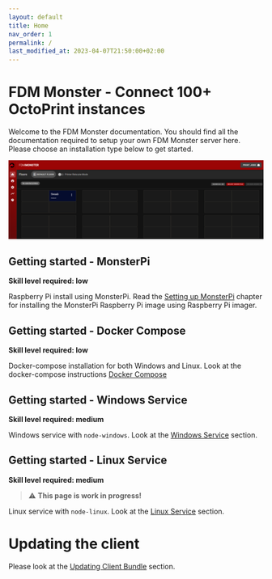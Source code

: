 ```yaml
---
layout: default
title: Home
nav_order: 1
permalink: /
last_modified_at: 2023-04-07T21:50:00+02:00
---
```


# FDM Monster - Connect 100+ OctoPrint instances
Welcome to the FDM Monster documentation. You should find all the documentation required to setup your own FDM Monster server here. 
Please choose an installation type below to get started.

![Image](./images/server-running.png)

## Getting started - MonsterPi
**Skill level required: low**

Raspberry Pi install using MonsterPi. 
Read the [Setting up MonsterPi](guides/monsterpi.md) chapter for installing the MonsterPi Raspberry Pi image using Raspberry Pi imager.

## Getting started - Docker Compose
**Skill level required: low**

Docker-compose installation for both Windows and Linux.
Look at the docker-compose instructions [Docker Compose](guides/docker_compose.md)

## Getting started - Windows Service
**Skill level required: medium**

Windows service with `node-windows`.
Look at the [Windows Service](guides/windows_service.md) section.

## Getting started - Linux Service
**Skill level required: medium**

> :warning: **This page is work in progress!**

Linux service with `node-linux`.
Look at the [Linux Service](guides/linux_service.md) section.

# Updating the client
Please look at the [Updating Client Bundle](guides/updating_client_bundle.md) section.
